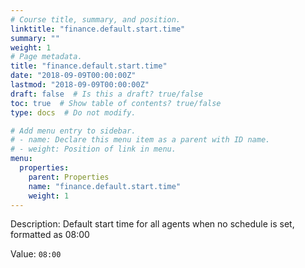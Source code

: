 ```yaml
---
# Course title, summary, and position.
linktitle: "finance.default.start.time"
summary: ""
weight: 1
# Page metadata.
title: "finance.default.start.time"
date: "2018-09-09T00:00:00Z"
lastmod: "2018-09-09T00:00:00Z"
draft: false  # Is this a draft? true/false
toc: true  # Show table of contents? true/false
type: docs  # Do not modify.

# Add menu entry to sidebar.
# - name: Declare this menu item as a parent with ID name.
# - weight: Position of link in menu.
menu:
  properties:
    parent: Properties
    name: "finance.default.start.time"
    weight: 1
---
```


Description: Default start time for all agents when no schedule is set, formatted as 08:00


Value: `08:00`